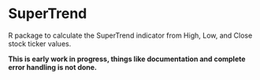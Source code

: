 # SuperTrend
R package to calculate the SuperTrend indicator from High, Low, and Close stock ticker values.

**This is early work in progress, things like documentation and complete error handling is not done.**
